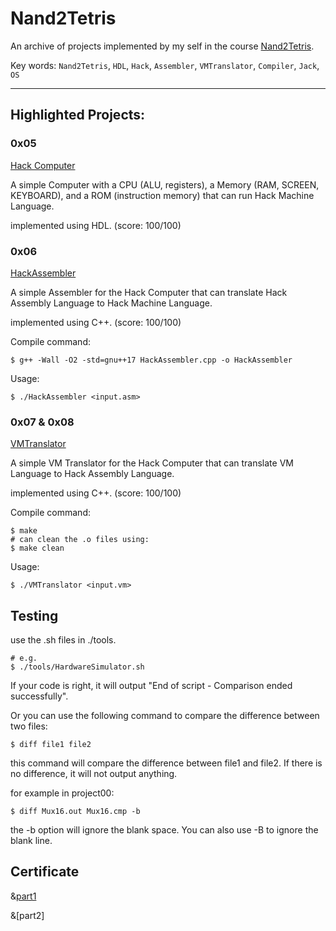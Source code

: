 # Nand2Tetris

An archive of projects implemented by my self in the course [Nand2Tetris](https://www.nand2tetris.org/).

Key words: `Nand2Tetris`, `HDL`, `Hack`, `Assembler`, `VMTranslator`, `Compiler`, `Jack`, `OS`

---

## Highlighted Projects:

### 0x05

[Hack Computer](./projects/05)

A simple Computer with a CPU (ALU, registers), a Memory (RAM, SCREEN, KEYBOARD), and a ROM (instruction memory) that can run Hack Machine Language.

implemented using HDL. (score: 100/100)

### 0x06 

[HackAssembler](./projects/06)

A simple Assembler for the Hack Computer that can translate Hack Assembly Language to Hack Machine Language.

implemented using C++. (score: 100/100)

Compile command:

```shell 
$ g++ -Wall -O2 -std=gnu++17 HackAssembler.cpp -o HackAssembler 
```

Usage:

```shell
$ ./HackAssembler <input.asm>
```

### 0x07 & 0x08

[VMTranslator](./projects/08)

A simple VM Translator for the Hack Computer that can translate VM Language to Hack Assembly Language.

implemented using C++. (score: 100/100)

Compile command:

```shell
$ make
# can clean the .o files using:
$ make clean
```

Usage:

```shell
$ ./VMTranslator <input.vm>
```

## Testing

use the .sh files in ./tools.

```shell
# e.g.
$ ./tools/HardwareSimulator.sh
```


If your code is right, it will output "End of script - Comparison ended successfully".

Or you can use the following command to compare the difference between two files:

```shell
$ diff file1 file2
```

this command will compare the difference between file1 and file2. If there is no difference, it will not output anything.

for example in project00:

```shell
$ diff Mux16.out Mux16.cmp -b 
```

the -b option will ignore the blank space. You can also use -B to ignore the blank line.

## Certificate

&[part1](https://www.coursera.org/account/accomplishments/certificate/FCFZFL9FEVYG)

&[part2]